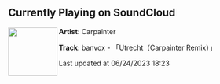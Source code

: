 ## Currently Playing on SoundCloud

[<img align="left" width="100" src="https://i1.sndcdn.com/artworks-ueMHXjiz9Puzgs4q-cOsSnw-t500x500.jpg">](https://soundcloud.com/carpainter/banvox-utrechtcarpainter-remix)

**Artist**: Carpainter 

**Track**: banvox - 「Utrecht（Carpainter Remix）」

Last updated at 06/24/2023 18:23
